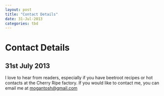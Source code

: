 ```yaml
---
layout: post
title: "Contact Details"
date: 31-Jul-2013
categories: tbd
---
```


# Contact Details

## 31st July 2013

I love to hear from readers,   especially if you have beetroot recipes or hot contacts at the Cherry Ripe factory. If you would like to contact me, you can email me at mogantosh@gmail.com
